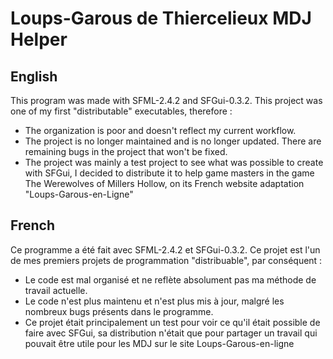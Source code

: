 # Loups-Garous de Thiercelieux MDJ Helper

## English

This program was made with SFML-2.4.2 and SFGui-0.3.2.
This project was one of my first "distributable" executables, therefore :
- The organization is poor and doesn't reflect my current workflow.
- The project is no longer maintained and is no longer updated. There are remaining bugs in the project that won't be fixed.
- The project was mainly a test project to see what was possible to create with SFGui, I decided to distribute it to help game masters in the game The Werewolves of Millers Hollow, on its French website adaptation "Loups-Garous-en-Ligne"

## French

Ce programme a été fait avec SFML-2.4.2 et SFGui-0.3.2.
Ce projet est l'un de mes premiers projets de programmation "distribuable", par conséquent :
- Le code est mal organisé et ne reflète absolument pas ma méthode de travail actuelle.
- Le code n'est plus maintenu et n'est plus mis à jour, malgré les nombreux bugs présents dans le programme.
- Ce projet était principalement un test pour voir ce qu'il était possible de faire avec SFGui, sa distribution n'était que pour partager un travail qui pouvait être utile pour les MDJ sur le site Loups-Garous-en-ligne
